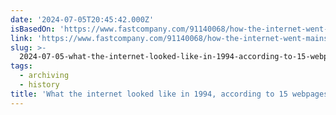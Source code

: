 ```yaml
---
date: '2024-07-05T20:45:42.000Z'
isBasedOn: 'https://www.fastcompany.com/91140068/how-the-internet-went-mainstream-in-1994'
link: 'https://www.fastcompany.com/91140068/how-the-internet-went-mainstream-in-1994'
slug: >-
  2024-07-05-what-the-internet-looked-like-in-1994-according-to-15-webpages-born-that-y
tags:
  - archiving
  - history
title: 'What the internet looked like in 1994, according to 15 webpages born that y'
---
```

 
